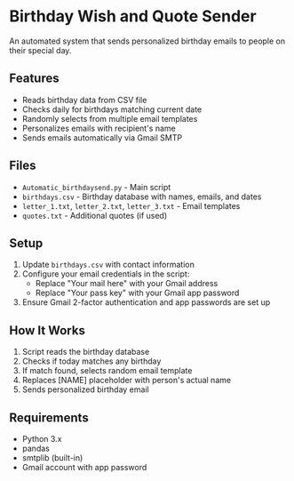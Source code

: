 # Birthday Wish and Quote Sender

An automated system that sends personalized birthday emails to people on their special day.

## Features
- Reads birthday data from CSV file
- Checks daily for birthdays matching current date
- Randomly selects from multiple email templates
- Personalizes emails with recipient's name
- Sends emails automatically via Gmail SMTP

## Files
- `Automatic_birthdaysend.py` - Main script
- `birthdays.csv` - Birthday database with names, emails, and dates
- `letter_1.txt`, `letter_2.txt`, `letter_3.txt` - Email templates
- `quotes.txt` - Additional quotes (if used)

## Setup
1. Update `birthdays.csv` with contact information
2. Configure your email credentials in the script:
   - Replace "Your mail here" with your Gmail address
   - Replace "Your pass key" with your Gmail app password
3. Ensure Gmail 2-factor authentication and app passwords are set up

## How It Works
1. Script reads the birthday database
2. Checks if today matches any birthday
3. If match found, selects random email template
4. Replaces [NAME] placeholder with person's actual name
5. Sends personalized birthday email

## Requirements
- Python 3.x
- pandas
- smtplib (built-in)
- Gmail account with app password
